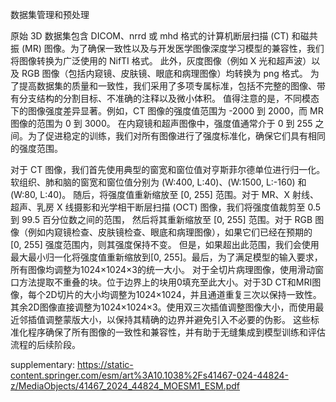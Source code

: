 数据集管理和预处理

原始 3D 数据集包含 DICOM、nrrd 或 mhd 格式的计算机断层扫描 (CT) 和磁共振 (MR) 图像。为了确保一致性以及与开发医学图像深度学习模型的兼容性，我们将图像转换为广泛使用的 NifTI 格式。
此外，灰度图像（例如 X 光和超声波）以及 RGB 图像（包括内窥镜、皮肤镜、眼底和病理图像）均转换为 png 格式。
为了提高数据集的质量和一致性，我们采用了多项专属标准，包括不完整的图像、带有分支结构的分割目标、不准确的注释以及微小体积。
值得注意的是，不同模态下的图像强度差异显著。例如，CT 图像的强度值范围为 -2000 到 2000，而 MR 图像的范围为 0 到 3000。
在内窥镜和超声图像中，强度值通常介于 0 到 255 之间。为了促进稳定的训练，我们对所有图像进行了强度标准化，确保它们具有相同的强度范围。

对于 CT 图像，我们首先使用典型的窗宽和窗位值对亨斯菲尔德单位进行归一化。软组织、肺和脑的窗宽和窗位值分别为 (W:400, L:40)、(W:1500, L:-160) 和 (W:80, L:40)。
随后，将强度值重新缩放至 [0, 255] 范围。对于 MR、X 射线、超声、乳房 X 线摄影和光学相干断层扫描 (OCT) 图像，我们将强度值裁剪至 0.5 到 99.5 百分位数之间的范围，
然后将其重新缩放至 [0, 255] 范围。对于 RGB 图像（例如内窥镜检查、皮肤镜检查、眼底和病理图像），如果它们已经在预期的 [0, 255] 强度范围内，则其强度保持不变。
但是，如果超出此范围，我们会使用最大最小归一化将强度值重新缩放到[0, 255]。最后，为了满足模型的输入要求，所有图像均调整为1024×1024×3的统一大小。
对于全切片病理图像，使用滑动窗口方法提取不重叠的块。位于边界上的块用0填充至此大小。对于3D CT和MRI图像，每个2D切片的大小均调整为1024×1024，并且通道重复三次以保持一致性。
其余2D图像直接调整为1024×1024×3。使用双三次插值调整图像大小，而使用最近邻插值调整蒙版大小，以保持其精确的边界并避免引入不必要的伪影。
这些标准化程序确保了所有图像的一致性和兼容性，并有助于无缝集成到模型训练和评估流程的后续阶段。

supplementary: https://static-content.springer.com/esm/art%3A10.1038%2Fs41467-024-44824-z/MediaObjects/41467_2024_44824_MOESM1_ESM.pdf
